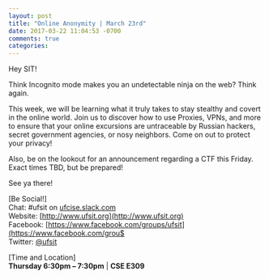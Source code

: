 ```yaml
---
layout: post
title: "Online Anonymity | March 23rd"
date: 2017-03-22 11:04:53 -0700
comments: true
categories: 
---
```


Hey SIT!

Think Incognito mode makes you an undetectable ninja on the web? Think again.

This week, we will be learning what it truly takes to stay stealthy and covert in the online world. Join us to discover how to use Proxies, VPNs, and more to ensure that your online excursions are untraceable by Russian hackers, secret government agencies, or nosy neighbors. Come on out to protect your privacy!

Also, be on the lookout for an announcement regarding a CTF this Friday. Exact times TBD, but be prepared!

See ya there!

<!-- MORE -->

[Be Social!]  
Chat: #ufsit on [ufcise.slack.com](https://ufcise.slack.com)  
Website: [http://www.ufsit.org](http://www.ufsit.org)  
Facebook: [https://www.facebook.com/groups/ufsit](https://www.facebook.com/grou$  
Twitter: [@ufsit](https://twitter.com/ufsit)

[Time and Location]  
__Thursday 6:30pm – 7:30pm__ | __CSE E309__

